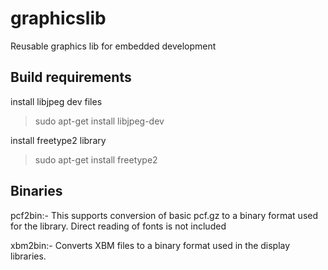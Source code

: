 # graphicslib
Reusable graphics lib for embedded development

## Build requirements

install libjpeg dev files
> sudo apt-get install libjpeg-dev

install freetype2 library
> sudo apt-get install freetype2

## Binaries

pcf2bin:-
This supports conversion of basic pcf.gz to a binary format used for the library. Direct reading of fonts is not included

xbm2bin:-
Converts XBM files to a binary format used in the display libraries.


